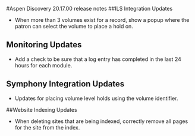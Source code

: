 #Aspen Discovery 20.17.00 release notes
##ILS Integration Updates
- When more than 3 volumes exist for a record, show a popup where the patron can select the volume to place a hold on. 

## Monitoring Updates
- Add a check to be sure that a log entry has completed in the last 24 hours for each module. 

## Symphony Integration Updates
- Updates for placing volume level holds using the volume identifier.

##Website Indexing Updates
- When deleting sites that are being indexed, correctly remove all pages for the site from the index.  